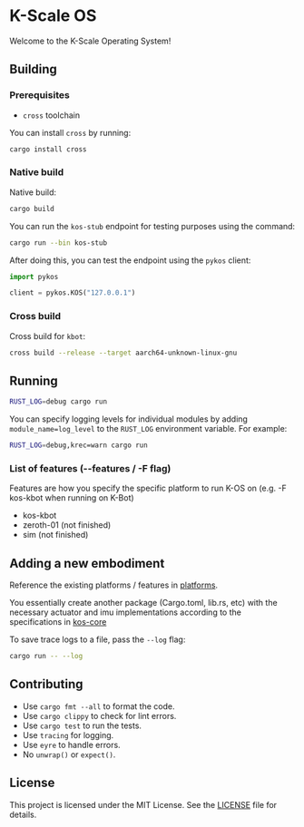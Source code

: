 # K-Scale OS

Welcome to the K-Scale Operating System!

## Building

### Prerequisites

- `cross` toolchain

You can install `cross` by running:

```bash
cargo install cross
```

### Native build

Native build:

```bash
cargo build
```

You can run the `kos-stub` endpoint for testing purposes using the command:

```bash
cargo run --bin kos-stub
```

After doing this, you can test the endpoint using the `pykos` client:

```python
import pykos

client = pykos.KOS("127.0.0.1")
```

### Cross build

Cross build for `kbot`:

```bash
cross build --release --target aarch64-unknown-linux-gnu
```

## Running

```bash
RUST_LOG=debug cargo run
```

You can specify logging levels for individual modules by adding `module_name=log_level` to the `RUST_LOG` environment variable. For example:

```bash
RUST_LOG=debug,krec=warn cargo run
```

### List of features (--features / -F flag)

Features are how you specify the specific platform to run K-OS on (e.g. -F kos-kbot when running on K-Bot)

- kos-kbot
- zeroth-01 (not finished)
- sim (not finished)

## Adding a new embodiment

Reference the existing platforms / features in [platforms](platforms).

You essentially create another package (Cargo.toml, lib.rs, etc) with the necessary actuator and imu implementations according to the specifications in [kos-core](kos-core/src/services)

To save trace logs to a file, pass the `--log` flag:

```bash
cargo run -- --log
```

## Contributing

- Use `cargo fmt --all` to format the code.
- Use `cargo clippy` to check for lint errors.
- Use `cargo test` to run the tests.
- Use `tracing` for logging.
- Use `eyre` to handle errors.
- No `unwrap()` or `expect()`.

## License

This project is licensed under the MIT License. See the [LICENSE](LICENSE) file for details.

